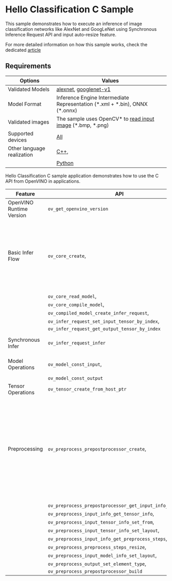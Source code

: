 # Hello Classification C Sample

This sample demonstrates how to execute an inference of image classification networks like AlexNet and GoogLeNet using Synchronous Inference Request API and input auto-resize feature.

For more detailed information on how this sample works, check the dedicated [article](https://docs.openvino.ai/2023.3/openvino_sample_hello_classification.html)

## Requirements

| Options                    | Values                                                                                                                                                                      |
| ---------------------------| ----------------------------------------------------------------------------------------------------------------------------------------------------------------------------|
| Validated Models           | [alexnet](https://docs.openvino.ai/2023.3/omz_models_model_alexnet.html), [googlenet-v1](https://docs.openvino.ai/2023.3/omz_models_model_googlenet_v1.html)                |
| Model Format               | Inference Engine Intermediate Representation (\*.xml + \*.bin), ONNX (\*.onnx)                                                                                              |
| Validated images           | The sample uses OpenCV\* to [read input image](https://docs.opencv.org/master/d4/da8/group__imgcodecs.html#ga288b8b3da0892bd651fce07b3bbd3a56) (\*.bmp, \*.png)             |
| Supported devices          | [All](https://docs.openvino.ai/2023.3/openvino_docs_OV_UG_supported_plugins_Supported_Devices.html)                                                                         |
| Other language realization | [C++](https://docs.openvino.ai/2023.3/openvino_sample_hello_classification.html),                                                                  |
|                            | [Python](https://docs.openvino.ai/2023.3/openvino_sample_hello_classification.html)                                               |

Hello Classification C sample application demonstrates how to use the C API from OpenVINO in applications.

| Feature                  | API                                                         | Description                                                                                                                                                                             |
| -------------------------| ------------------------------------------------------------|-----------------------------------------------------------------------------------------------------------------------------------------------------------------------------------------|
| OpenVINO Runtime Version | ``ov_get_openvino_version``                                 | Get Openvino API version.                                                                                                                                                               |
| Basic Infer Flow         | ``ov_core_create``,                                         | Common API to do inference: read and compile a model, create an infer request, configure input and output tensors                                                                       |
|                          | ``ov_core_read_model``,                                     |                                                                                                                                                                                         |
|                          | ``ov_core_compile_model``,                                  |                                                                                                                                                                                         |
|                          | ``ov_compiled_model_create_infer_request``,                 |                                                                                                                                                                                         |
|                          | ``ov_infer_request_set_input_tensor_by_index``,             |                                                                                                                                                                                         |
|                          | ``ov_infer_request_get_output_tensor_by_index``             |                                                                                                                                                                                         |
| Synchronous Infer        | ``ov_infer_request_infer``                                  | Do synchronous inference                                                                                                                                                                |
| Model Operations         | ``ov_model_const_input``,                                   | Get inputs and outputs of a model                                                                                                                                                       |
|                          | ``ov_model_const_output``                                   |                                                                                                                                                                                         |
| Tensor Operations        | ``ov_tensor_create_from_host_ptr``                          | Create a tensor shape                                                                                                                                                                   |
| Preprocessing            | ``ov_preprocess_prepostprocessor_create``,                  | Set image of the original size as input for a model with other input size. Resize and layout conversions are performed automatically by the corresponding plugin just before inference. |
|                          | ``ov_preprocess_prepostprocessor_get_input_info_by_index``, |                                                                                                                                                                                         |
|                          | ``ov_preprocess_input_info_get_tensor_info``,               |                                                                                                                                                                                         |
|                          | ``ov_preprocess_input_tensor_info_set_from``,               |                                                                                                                                                                                         |
|                          | ``ov_preprocess_input_tensor_info_set_layout``,             |                                                                                                                                                                                         |
|                          | ``ov_preprocess_input_info_get_preprocess_steps``,          |                                                                                                                                                                                         |
|                          | ``ov_preprocess_preprocess_steps_resize``,                  |                                                                                                                                                                                         |
|                          | ``ov_preprocess_input_model_info_set_layout``,              |                                                                                                                                                                                         |
|                          | ``ov_preprocess_output_set_element_type``,                  |                                                                                                                                                                                         | 
|                          | ``ov_preprocess_prepostprocessor_build``                    |                                                                                                                                                                                         |

